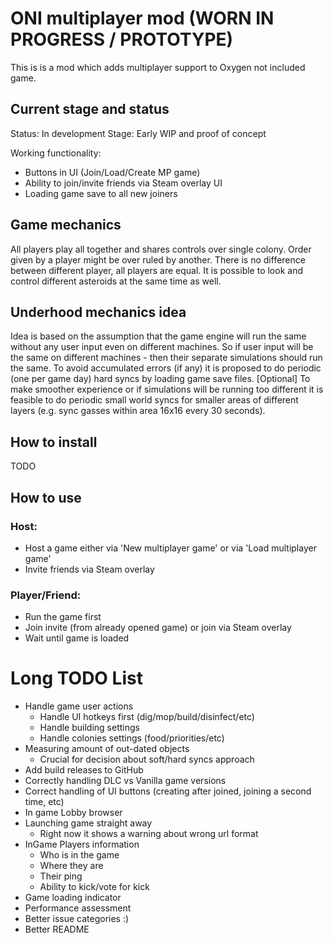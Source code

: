 # ONI multiplayer mod (WORN IN PROGRESS / PROTOTYPE)

This is is a mod which adds multiplayer support to Oxygen not included game.

## Current stage and status

Status: In development
Stage: Early WIP and proof of concept

Working functionality:

- Buttons in UI (Join/Load/Create MP game)
- Ability to join/invite friends via Steam overlay UI
- Loading game save to all new joiners

## Game mechanics

All players play all together and shares controls over single colony. Order given by a player might be over ruled by
another.
There is no difference between different player, all players are equal.
It is possible to look and control different asteroids at the same time as well.

## Underhood mechanics idea

Idea is based on the assumption that the game engine will run the same without any user input even on different
machines.
So if user input will be the same on different machines - then their separate simulations should run the same.
To avoid accumulated errors (if any) it is proposed to do periodic (one per game day) hard syncs by loading game save
files.
[Optional] To make smoother experience or if simulations will be running too different it is feasible to do periodic
small world syncs for smaller areas of different layers (e.g. sync gasses within area 16x16 every 30 seconds).

## How to install

TODO

## How to use

### Host:
- Host a game either via 'New multiplayer game' or via 'Load multiplayer game'
- Invite friends via Steam overlay

### Player/Friend:
- Run the game first
- Join invite (from already opened game) or join via Steam overlay
- Wait until game is loaded


# Long TODO List

- Handle game user actions
  - Handle UI hotkeys first (dig/mop/build/disinfect/etc) 
  - Handle building settings
  - Handle colonies settings (food/priorities/etc)
- Measuring amount of out-dated objects
  - Crucial for decision about soft/hard syncs approach
- Add build releases to GitHub
- Correctly handling DLC vs Vanilla game versions
- Correct handling of UI buttons (creating after joined, joining a second time, etc)
- In game Lobby browser
- Launching game straight away
  - Right now it shows a warning about wrong url format
- InGame Players information
  - Who is in the game
  - Where they are
  - Their ping
  - Ability to kick/vote for kick
- Game loading indicator
- Performance assessment
- Better issue categories :)
- Better README